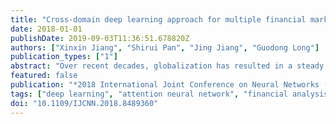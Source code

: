 ```yaml
---
title: "Cross-domain deep learning approach for multiple financial market prediction"
date: 2018-01-01
publishDate: 2019-09-03T11:36:51.678820Z
authors: ["Xinxin Jiang", "Shirui Pan", "Jing Jiang", "Guodong Long"]
publication_types: ["1"]
abstract: "Over recent decades, globalization has resulted in a steady increase in cross-border financial flows around the world. To build an abstract representation of a real-world financial market situation, we structure the fundamental influences among homogeneous and heterogeneous markets with three types of correlations: The inner-domain correlation between homogeneous markets in various countries, the cross-domain correlation between heterogeneous markets, and the time-series correlation between current and past markets. Such types of correlations in global finance challenge traditional machine learning approaches due to model complexity and nonlinearity. In this paper, we propose a novel cross-domain deep learning approach (Cd-DLA) to learn real-world complex correlations for multiple financial market prediction. Based on recurrent neural networks, which capture the time-series interactions in financial data, our model utilizes the attention mechanism to analyze the inner-domain and cross-domain correlations, and then aggregates all of them for financial forecasting. Experiment results on ten-year financial data on currency and stock markets from three countries prove the performance of our approach over other baselines."
featured: false
publication: "*2018 International Joint Conference on Neural Networks (IJCNN) - 2018 Proceedings*"
tags: ["deep learning", "attention neural network", "financial analysis"]
doi: "10.1109/IJCNN.2018.8489360"
---
```


